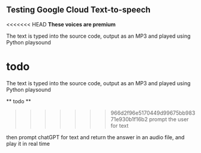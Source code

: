 ## Testing Google Cloud Text-to-speech
<<<<<<< HEAD
**These voices are premium**

The text is typed into the source code, output as an MP3 and played using Python playsound

**todo**
=======

The text is typed into the source code, output as an MP3 and played using Python playsound

** todo **

>>>>>>> 966d2f96e5170449d99675bb98371e930b1f16b2
prompt the user for text

then prompt chatGPT for text and return the answer in an audio file, and play it in real time

